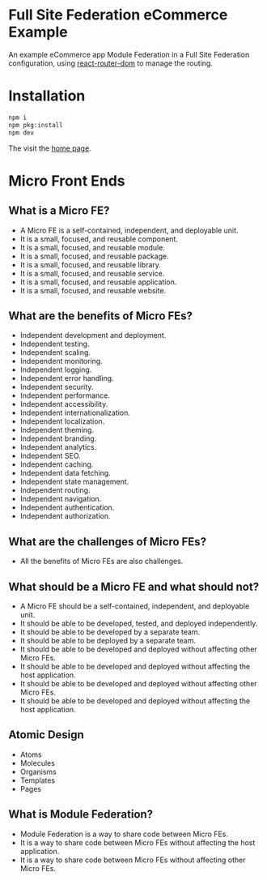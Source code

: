# Full Site Federation eCommerce Example

An example eCommerce app Module Federation in a Full Site Federation configuration, using [react-router-dom](https://www.npmjs.com/package/react-router-dom) to manage the routing.

# Installation

```bash
npm i
npm pkg:install
npm dev
```

The visit the [home page](http://localhost:3000/).

<div style="page-break-after: always;"></div>

# Micro Front Ends

## What is a Micro FE?
- A Micro FE is a self-contained, independent, and deployable unit.
- It is a small, focused, and reusable component.
- It is a small, focused, and reusable module.
- It is a small, focused, and reusable package.
- It is a small, focused, and reusable library.
- It is a small, focused, and reusable service.
- It is a small, focused, and reusable application.
- It is a small, focused, and reusable website.

## What are the benefits of Micro FEs?
- Independent development and deployment.
- Independent testing.
- Independent scaling.
- Independent monitoring.
- Independent logging.
- Independent error handling.
- Independent security.
- Independent performance.
- Independent accessibility.
- Independent internationalization.
- Independent localization.
- Independent theming.
- Independent branding.
- Independent analytics.
- Independent SEO.
- Independent caching.
- Independent data fetching.
- Independent state management.
- Independent routing.
- Independent navigation.
- Independent authentication.
- Independent authorization.

## What are the challenges of Micro FEs?
- All the benefits of Micro FEs are also challenges.

## What should be a Micro FE and what should not?
- A Micro FE should be a self-contained, independent, and deployable unit.
- It should be able to be developed, tested, and deployed independently.
- It should be able to be developed by a separate team.
- It should be able to be deployed by a separate team.
- It should be able to be developed and deployed without affecting other Micro FEs.
- It should be able to be developed and deployed without affecting the host application.
- It should be able to be developed and deployed without affecting other Micro FEs.
- It should be able to be developed and deployed without affecting the host application.

## Atomic Design
- Atoms
- Molecules
- Organisms
- Templates
- Pages

## What is Module Federation?
- Module Federation is a way to share code between Micro FEs.
- It is a way to share code between Micro FEs without affecting the host application.
- It is a way to share code between Micro FEs without affecting other Micro FEs.

